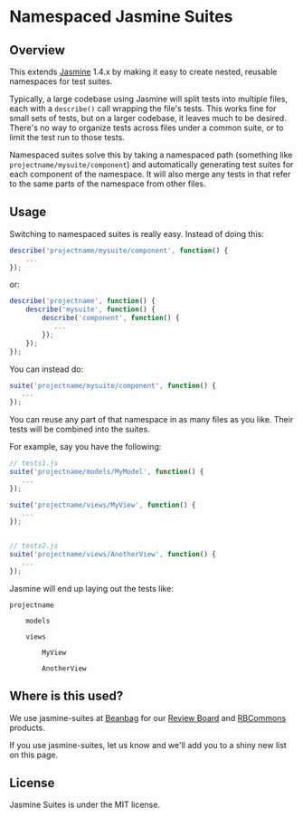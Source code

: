 Namespaced Jasmine Suites
=========================

Overview
--------

This extends [Jasmine](https://jasmine.github.io/) 1.4.x by making it
easy to create nested, reusable namespaces for test suites.

Typically, a large codebase using Jasmine will split tests into multiple files,
each with a `describe()` call wrapping the file's tests. This works fine for
small sets of tests, but on a larger codebase, it leaves much to be desired.
There's no way to organize tests across files under a common suite, or to
limit the test run to those tests.

Namespaced suites solve this by taking a namespaced path (something like
`projectname/mysuite/component`) and automatically generating test suites for
each component of the namespace. It will also merge any tests in that
refer to the same parts of the namespace from other files.


Usage
-----

Switching to namespaced suites is really easy. Instead of doing this:

```javascript
describe('projectname/mysuite/component', function() {
    ...
});
```

or:

```javascript
describe('projectname', function() {
    describe('mysuite', function() {
        describe('component', function() {
           ...
        });
    });
});
```

You can instead do:

```javascript
suite('projectname/mysuite/component', function() {
   ...
});
```

You can reuse any part of that namespace in as many files as you like. Their
tests will be combined into the suites.

For example, say you have the following:

```javascript
// tests1.js
suite('projectname/models/MyModel', function() {
   ...
});

suite('projectname/views/MyView', function() {
   ...
});


// tests2.js
suite('projectname/views/AnotherView', function() {
   ...
});
```

Jasmine will end up laying out the tests like:

    projectname

        models

        views

            MyView

            AnotherView


Where is this used?
-------------------

We use jasmine-suites at [Beanbag](http://www.beanbaginc.com/) for our
[Review Board](http://www.reviewboard.org/) and
[RBCommons](https://rbcommons.com/) products.

If you use jasmine-suites, let us know and we'll add you to a shiny new list on
this page.


License
-------

Jasmine Suites is under the MIT license.
